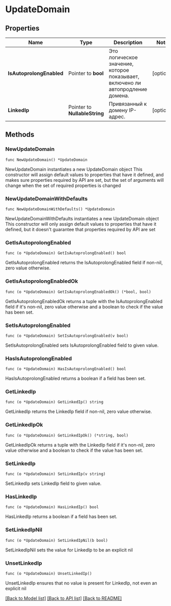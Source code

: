 # UpdateDomain

## Properties

Name | Type | Description | Notes
------------ | ------------- | ------------- | -------------
**IsAutoprolongEnabled** | Pointer to **bool** | Это логическое значение, которое показывает, включено ли автопродление домена. | [optional] 
**LinkedIp** | Pointer to **NullableString** | Привязанный к домену IP-адрес. | [optional] 

## Methods

### NewUpdateDomain

`func NewUpdateDomain() *UpdateDomain`

NewUpdateDomain instantiates a new UpdateDomain object
This constructor will assign default values to properties that have it defined,
and makes sure properties required by API are set, but the set of arguments
will change when the set of required properties is changed

### NewUpdateDomainWithDefaults

`func NewUpdateDomainWithDefaults() *UpdateDomain`

NewUpdateDomainWithDefaults instantiates a new UpdateDomain object
This constructor will only assign default values to properties that have it defined,
but it doesn't guarantee that properties required by API are set

### GetIsAutoprolongEnabled

`func (o *UpdateDomain) GetIsAutoprolongEnabled() bool`

GetIsAutoprolongEnabled returns the IsAutoprolongEnabled field if non-nil, zero value otherwise.

### GetIsAutoprolongEnabledOk

`func (o *UpdateDomain) GetIsAutoprolongEnabledOk() (*bool, bool)`

GetIsAutoprolongEnabledOk returns a tuple with the IsAutoprolongEnabled field if it's non-nil, zero value otherwise
and a boolean to check if the value has been set.

### SetIsAutoprolongEnabled

`func (o *UpdateDomain) SetIsAutoprolongEnabled(v bool)`

SetIsAutoprolongEnabled sets IsAutoprolongEnabled field to given value.

### HasIsAutoprolongEnabled

`func (o *UpdateDomain) HasIsAutoprolongEnabled() bool`

HasIsAutoprolongEnabled returns a boolean if a field has been set.

### GetLinkedIp

`func (o *UpdateDomain) GetLinkedIp() string`

GetLinkedIp returns the LinkedIp field if non-nil, zero value otherwise.

### GetLinkedIpOk

`func (o *UpdateDomain) GetLinkedIpOk() (*string, bool)`

GetLinkedIpOk returns a tuple with the LinkedIp field if it's non-nil, zero value otherwise
and a boolean to check if the value has been set.

### SetLinkedIp

`func (o *UpdateDomain) SetLinkedIp(v string)`

SetLinkedIp sets LinkedIp field to given value.

### HasLinkedIp

`func (o *UpdateDomain) HasLinkedIp() bool`

HasLinkedIp returns a boolean if a field has been set.

### SetLinkedIpNil

`func (o *UpdateDomain) SetLinkedIpNil(b bool)`

 SetLinkedIpNil sets the value for LinkedIp to be an explicit nil

### UnsetLinkedIp
`func (o *UpdateDomain) UnsetLinkedIp()`

UnsetLinkedIp ensures that no value is present for LinkedIp, not even an explicit nil

[[Back to Model list]](../README.md#documentation-for-models) [[Back to API list]](../README.md#documentation-for-api-endpoints) [[Back to README]](../README.md)


